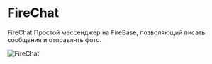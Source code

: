 # FireChat
FireChat
Простой мессенджер на FireBase, позволяющий писать сообщения и отправлять фото.

![FireChat](https://user-images.githubusercontent.com/77270310/169549566-ec7ba0a9-8a6c-40a2-96d8-8007c1c0d118.png)
